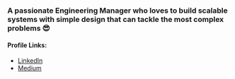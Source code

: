 ### A passionate Engineering Manager who loves to build scalable systems with simple design that can tackle the most complex problems :sunglasses:

#### Profile Links:
- [LinkedIn](https://www.linkedin.com/in/kushsaraiya/)
- [Medium](medium.com/@kush.saraiya)

<!--
**saraiyakush/saraiyakush** is a ✨ _special_ ✨ repository because its `README.md` (this file) appears on your GitHub profile.

Here are some ideas to get you started:

- 🔭 I’m currently working on ...
- 🌱 I’m currently learning ...
- 👯 I’m looking to collaborate on ...
- 🤔 I’m looking for help with ...
- 💬 Ask me about ...
- 📫 How to reach me: ...
- 😄 Pronouns: ...
- ⚡ Fun fact: ...
-->
